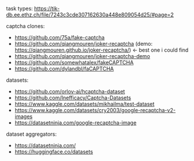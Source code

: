 task types: https://tik-db.ee.ethz.ch/file/7243c3cde307162630a448e809054d25/#page=2

captcha clones:

-   https://github.com/75a/fake-captcha
-   https://github.com/qiangmouren/joker-recaptcha (demo: https://qiangmouren.github.io/joker-recaptcha/) ← best one i could find
-   https://github.com/qiangmouren/joker-recaptcha-demo
-   https://github.com/somewhatalex/fakeCAPTCHA
-   https://github.com/dylandbl/faCAPTCHA

datasets:

-   https://github.com/orlov-ai/hcaptcha-dataset
-   https://github.com/Inefficacy/Captcha-Datasets
-   https://www.kaggle.com/datasets/mikhailma/test-dataset
-   https://www.kaggle.com/datasets/cry2003/google-recaptcha-v2-images
-   https://datasetninja.com/google-recaptcha-image

dataset aggregators:

-   https://datasetninja.com/
-   https://huggingface.co/datasets
